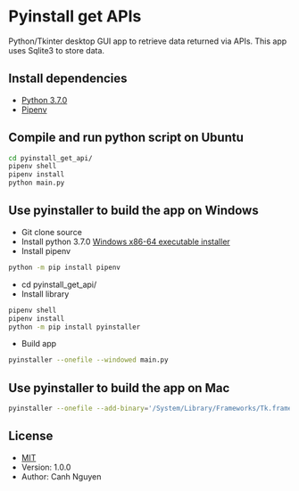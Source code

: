 # Pyinstall get APIs
Python/Tkinter desktop GUI app to retrieve data returned via APIs. This app uses Sqlite3 to store data.

## Install dependencies
- [Python 3.7.0 ](https://www.python.org/downloads/release/python-370/)
- [Pipenv](https://pypi.org/project/pipenv/)

## Compile and run python script on Ubuntu
```bash
cd pyinstall_get_api/
pipenv shell
pipenv install
python main.py
```

## Use pyinstaller to build the app on Windows
- Git clone source
- Install python 3.7.0 [Windows x86-64 executable installer ](https://www.python.org/ftp/python/3.7.0/python-3.7.0-amd64.exe) 
- Install pipenv
```bash
python -m pip install pipenv
```
- cd pyinstall_get_api/
- Install library
```bash
pipenv shell
pipenv install
python -m pip install pyinstaller
```
- Build app
```bash
pyinstaller --onefile --windowed main.py
```

## Use pyinstaller to build the app on Mac
```bash
pyinstaller --onefile --add-binary='/System/Library/Frameworks/Tk.framework/Tk':'tk' --add-binary='/System/Library/Frameworks/Tcl.framework/Tcl':'tcl' main.py
```

## License
- [MIT](https://choosealicense.com/licenses/mit/)
- Version: 1.0.0
- Author: Canh Nguyen
